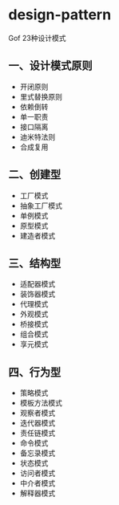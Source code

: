 # design-pattern
Gof 23种设计模式

## 一、设计模式原则
- 开闭原则
- 里式替换原则
- 依赖倒转
- 单一职责
- 接口隔离
- 迪米特法则
- 合成复用

## 二、创建型
- 工厂模式
- 抽象工厂模式
- 单例模式
- 原型模式
- 建造者模式

## 三、结构型
- 适配器模式
- 装饰器模式
- 代理模式
- 外观模式
- 桥接模式
- 组合模式
- 享元模式

## 四、行为型
- 策略模式
- 模板方法模式
- 观察者模式
- 迭代器模式
- 责任链模式
- 命令模式
- 备忘录模式
- 状态模式
- 访问者模式
- 中介者模式
- 解释器模式